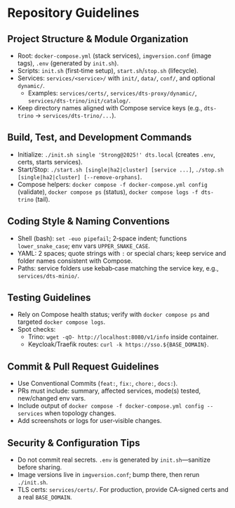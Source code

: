 # Repository Guidelines

## Project Structure & Module Organization
- Root: `docker-compose.yml` (stack services), `imgversion.conf` (image tags), `.env` (generated by `init.sh`).
- Scripts: `init.sh` (first‑time setup), `start.sh`/`stop.sh` (lifecycle).
- Services: `services/<service>/` with `init/`, `data/`, `conf/`, and optional `dynamic/`.
  - Examples: `services/certs/`, `services/dts-proxy/dynamic/`, `services/dts-trino/init/catalog/`.
- Keep directory names aligned with Compose service keys (e.g., `dts-trino` → `services/dts-trino/...`).

## Build, Test, and Development Commands
- Initialize: `./init.sh single 'Strong@2025!' dts.local` (creates `.env`, certs, starts services).
- Start/Stop: `./start.sh [single|ha2|cluster] [service ...]`, `./stop.sh [single|ha2|cluster] [--remove-orphans]`.
- Compose helpers: `docker compose -f docker-compose.yml config` (validate), `docker compose ps` (status), `docker compose logs -f dts-trino` (tail).

## Coding Style & Naming Conventions
- Shell (bash): `set -euo pipefail`; 2‑space indent; functions `lower_snake_case`; env vars `UPPER_SNAKE_CASE`.
- YAML: 2 spaces; quote strings with `:` or special chars; keep service and folder names consistent with Compose.
- Paths: service folders use kebab‑case matching the service key, e.g., `services/dts-minio/`.

## Testing Guidelines
- Rely on Compose health status; verify with `docker compose ps` and targeted `docker compose logs`.
- Spot checks:
  - Trino: `wget -qO- http://localhost:8080/v1/info` inside container.
  - Keycloak/Traefik routes: `curl -k https://sso.${BASE_DOMAIN}`.

## Commit & Pull Request Guidelines
- Use Conventional Commits (`feat:`, `fix:`, `chore:`, `docs:`).
- PRs must include: summary, affected services, mode(s) tested, new/changed env vars.
- Include output of `docker compose -f docker-compose.yml config --services` when topology changes.
- Add screenshots or logs for user‑visible changes.

## Security & Configuration Tips
- Do not commit real secrets. `.env` is generated by `init.sh`—sanitize before sharing.
- Image versions live in `imgversion.conf`; bump there, then rerun `./init.sh`.
- TLS certs: `services/certs/`. For production, provide CA‑signed certs and a real `BASE_DOMAIN`.

